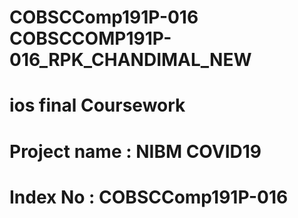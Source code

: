 # COBSCComp191P-016 COBSCCOMP191P-016_RPK_CHANDIMAL_NEW
# ios final Coursework
# Project name : NIBM COVID19 
# Index No : COBSCComp191P-016

